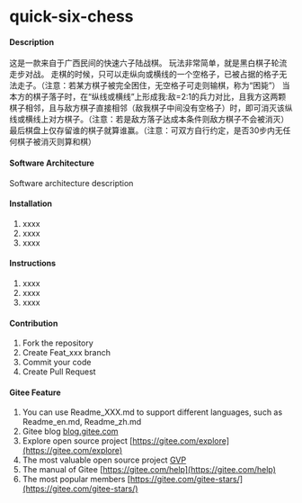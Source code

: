 # quick-six-chess

#### Description
这是一款来自于广西民间的快速六子陆战棋。
玩法非常简单，就是黑白棋子轮流走步对战。
走棋的时候，只可以走纵向或横线的一个空格子，已被占据的格子无法走子。（注意：若某方棋子被完全困住，无空格子可走则输棋，称为“困毙”）
当本方的棋子落子时，在“纵线或横线”上形成我:敌=2:1的兵力对比，且我方这两颗棋子相邻，且与敌方棋子直接相邻（敌我棋子中间没有空格子）时，即可消灭该纵线或横线上对方棋子。（注意：若是敌方落子达成本条件则敌方棋子不会被消灭）
最后棋盘上仅存留谁的棋子就算谁赢。（注意：可双方自行约定，是否30步内无任何棋子被消灭则算和棋）

#### Software Architecture
Software architecture description

#### Installation

1.  xxxx
2.  xxxx
3.  xxxx

#### Instructions

1.  xxxx
2.  xxxx
3.  xxxx

#### Contribution

1.  Fork the repository
2.  Create Feat_xxx branch
3.  Commit your code
4.  Create Pull Request


#### Gitee Feature

1.  You can use Readme\_XXX.md to support different languages, such as Readme\_en.md, Readme\_zh.md
2.  Gitee blog [blog.gitee.com](https://blog.gitee.com)
3.  Explore open source project [https://gitee.com/explore](https://gitee.com/explore)
4.  The most valuable open source project [GVP](https://gitee.com/gvp)
5.  The manual of Gitee [https://gitee.com/help](https://gitee.com/help)
6.  The most popular members  [https://gitee.com/gitee-stars/](https://gitee.com/gitee-stars/)
